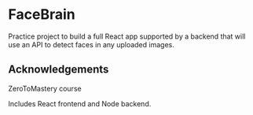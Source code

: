 # FaceBrain

Practice project to build a full React app supported by a backend that will use an API to detect faces in any uploaded images.

## Acknowledgements

ZeroToMastery course

Includes React frontend and Node backend.
